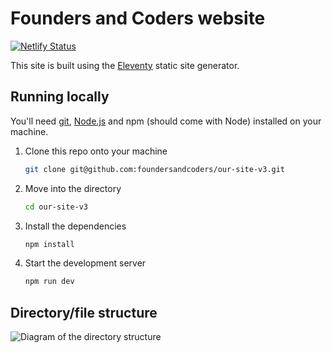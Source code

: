 # Founders and Coders website

[![Netlify Status](https://api.netlify.com/api/v1/badges/86c17879-18d2-4dc4-afe3-b95a0db40011/deploy-status)](https://app.netlify.com/sites/fac-v3/deploys)

This site is built using the [Eleventy](https://www.11ty.dev) static site generator.

## Running locally

You'll need [git](https://git-scm.com/), [Node.js](https://nodejs.org) and npm (should come with Node) installed on your machine.

1. Clone this repo onto your machine
   ```sh
   git clone git@github.com:foundersandcoders/our-site-v3.git
   ```
1. Move into the directory
   ```sh
   cd our-site-v3
   ```
1. Install the dependencies
   ```sh
   npm install
   ```
1. Start the development server
   ```sh
   npm run dev
   ```

## Directory/file structure

![Diagram of the directory structure](https://user-images.githubusercontent.com/9408641/72808621-db733700-3c51-11ea-92a3-7ed1fb37cde7.png)
